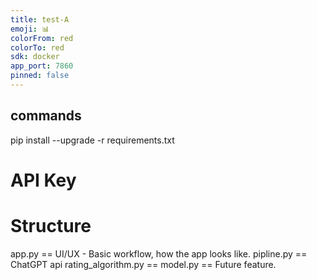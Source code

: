 ```yaml
---
title: test-A
emoji: 📊
colorFrom: red
colorTo: red
sdk: docker
app_port: 7860
pinned: false
---
```


## commands
pip install --upgrade -r requirements.txt


# API Key


# Structure
app.py == UI/UX - Basic workflow, how the app looks like.
pipline.py == ChatGPT api
rating_algorithm.py == 
model.py == Future feature.

